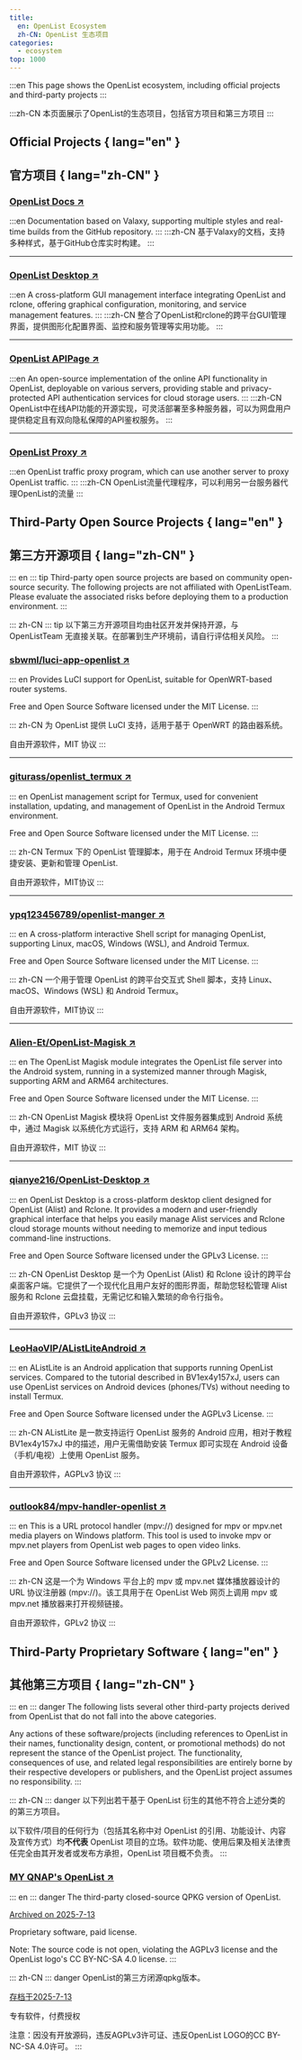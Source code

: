 ```yaml
---
title:
  en: OpenList Ecosystem
  zh-CN: OpenList 生态项目
categories:
  - ecosystem
top: 1000
---
```


:::en
This page shows the OpenList ecosystem, including official projects and third-party projects
:::

:::zh-CN
本页面展示了OpenList的生态项目，包括官方项目和第三方项目
:::

## Official Projects { lang="en" }

## 官方项目 { lang="zh-CN" }

### [OpenList Docs ↗](./ecosystem/offical_docs)

:::en
Documentation based on Valaxy, supporting multiple styles and real-time builds from the GitHub repository.
:::
:::zh-CN
基于Valaxy的文档，支持多种样式，基于GitHub仓库实时构建。
:::

---

### [OpenList Desktop ↗](./ecosystem/offical_desktop)

:::en
A cross-platform GUI management interface integrating OpenList and rclone, offering graphical configuration, monitoring, and service management features.
:::
:::zh-CN
整合了OpenList和rclone的跨平台GUI管理界面，提供图形化配置界面、监控和服务管理等实用功能。
:::

---

### [OpenList APIPage ↗](./ecosystem/offical_APIpage)

:::en
An open-source implementation of the online API functionality in OpenList, deployable on various servers, providing stable and privacy-protected API authentication services for cloud storage users.
:::
:::zh-CN
OpenList中在线API功能的开源实现，可灵活部署至多种服务器，可以为网盘用户提供稳定且有双向隐私保障的API鉴权服务。
:::

---

### [OpenList Proxy ↗](./ecosystem/offical_proxy)

:::en
OpenList traffic proxy program, which can use another server to proxy OpenList traffic.
:::
:::zh-CN
OpenList流量代理程序，可以利用另一台服务器代理OpenList的流量
:::

## Third-Party Open Source Projects { lang="en" }

## 第三方开源项目 { lang="zh-CN" }

::: en
::: tip
Third-party open source projects are based on community open-source security. The following projects are not affiliated with OpenListTeam. Please evaluate the associated risks before deploying them to a production environment.
:::

::: zh-CN
::: tip
以下第三方开源项目均由社区开发并保持开源，与 OpenListTeam 无直接关联。在部署到生产环境前，请自行评估相关风险。
:::

### [sbwml/luci-app-openlist ↗](https://github.com/sbwml/luci-app-openlist)

::: en
Provides LuCI support for OpenList, suitable for OpenWRT-based router systems.

Free and Open Source Software licensed under the MIT License.
:::

::: zh-CN
为 OpenList 提供 LuCI 支持，适用于基于 OpenWRT 的路由器系统。

自由开源软件，MIT 协议
:::

---

### [giturass/openlist_termux ↗](https://github.com/giturass/openlist_termux/)

::: en
OpenList management script for Termux, used for convenient installation, updating, and management of OpenList in the Android Termux environment.

Free and Open Source Software licensed under the MIT License.
:::

::: zh-CN
Termux 下的 OpenList 管理脚本，用于在 Android Termux 环境中便捷安装、更新和管理 OpenList.

自由开源软件，MIT协议
:::

---

### [ypq123456789/openlist-manger ↗](https://github.com/ypq123456789/openlist-manger)

::: en
A cross-platform interactive Shell script for managing OpenList, supporting Linux, macOS, Windows (WSL), and Android Termux.

Free and Open Source Software licensed under the MIT License.
:::

::: zh-CN
一个用于管理 OpenList 的跨平台交互式 Shell 脚本，支持 Linux、macOS、Windows (WSL) 和 Android Termux。

自由开源软件，MIT协议
:::

---

### [Alien-Et/OpenList-Magisk ↗](https://github.com/Alien-Et/OpenList-Magisk)

::: en
The OpenList Magisk module integrates the OpenList file server into the Android system, running in a systemized manner through Magisk, supporting ARM and ARM64 architectures.

Free and Open Source Software licensed under the MIT License.
:::

::: zh-CN
OpenList Magisk 模块将 OpenList 文件服务器集成到 Android 系统中，通过 Magisk 以系统化方式运行，支持 ARM 和 ARM64 架构。

自由开源软件，MIT 协议
:::

---

### [qianye216/OpenList-Desktop ↗](https://github.com/qianye216/OpenList-Desktop)

::: en
OpenList Desktop is a cross-platform desktop client designed for OpenList (Alist) and Rclone. It provides a modern and user-friendly graphical interface that helps you easily manage Alist services and Rclone cloud storage mounts without needing to memorize and input tedious command-line instructions.

Free and Open Source Software licensed under the GPLv3 License.
:::

::: zh-CN
OpenList Desktop 是一个为 OpenList (Alist) 和 Rclone 设计的跨平台桌面客户端。它提供了一个现代化且用户友好的图形界面，帮助您轻松管理 Alist 服务和 Rclone 云盘挂载，无需记忆和输入繁琐的命令行指令。

自由开源软件，GPLv3 协议
:::

---

### [LeoHaoVIP/AListLiteAndroid ↗](https://github.com/LeoHaoVIP/AListLiteAndroid)

::: en
AListLite is an Android application that supports running OpenList services. Compared to the tutorial described in BV1ex4y157xJ, users can use OpenList services on Android devices (phones/TVs) without needing to install Termux.

Free and Open Source Software licensed under the AGPLv3 License.
:::

::: zh-CN
AListLite 是一款支持运行 OpenList 服务的 Android 应用，相对于教程 BV1ex4y157xJ 中的描述，用户无需借助安装 Termux 即可实现在 Android 设备（手机/电视）上使用 OpenList 服务。

自由开源软件，AGPLv3 协议
:::

---

### [outlook84/mpv-handler-openlist ↗](https://github.com/outlook84/mpv-handler-openlist)

::: en
This is a URL protocol handler (mpv://) designed for mpv or mpv.net media players on Windows platform. This tool is used to invoke mpv or mpv.net players from OpenList web pages to open video links.

Free and Open Source Software licensed under the GPLv2 License.
:::

::: zh-CN
这是一个为 Windows 平台上的 mpv 或 mpv.net 媒体播放器设计的 URL 协议注册器 (mpv://)。该工具用于在 OpenList Web 网页上调用 mpv 或 mpv.net 播放器来打开视频链接。

自由开源软件，GPLv2 协议
:::

## Third-Party Proprietary Software { lang="en" }

## 其他第三方项目 { lang="zh-CN" }

::: en
::: danger
The following lists several other third-party projects derived from OpenList that do not fall into the above categories.

Any actions of these software/projects (including references to OpenList in their names, functionality design, content, or promotional methods) do not represent the stance of the OpenList project. The functionality, consequences of use, and related legal responsibilities are entirely borne by their respective developers or publishers, and the OpenList project assumes no responsibility.
:::

::: zh-CN
::: danger
以下列出若干基于 OpenList 衍生的其他不符合上述分类的的第三方项目。

以下软件/项目的任何行为（包括其名称中对 OpenList 的引用、功能设计、内容及宣传方式）均**不代表** OpenList 项目的立场。软件功能、使用后果及相关法律责任完全由其开发者或发布方承担，OpenList 项目概不负责。
:::

### [MY QNAP's OpenList ↗](https://www.myqnap.org/product/openlist/)
::: en
::: danger
The third-party closed-source QPKG version of OpenList.

[Archived on 2025-7-13](https://web.archive.org/web/20250713005135/https://www.myqnap.org/product/openlist/)

Proprietary software, paid license.

Note: The source code is not open, violating the AGPLv3 license and the OpenList logo's CC BY-NC-SA 4.0 license.
:::

::: zh-CN
::: danger
OpenList的第三方闭源qpkg版本。

[存档于2025-7-13](https://web.archive.org/web/20250713005135/https://www.myqnap.org/product/openlist/)

专有软件，付费授权

注意：因没有开放源码，违反AGPLv3许可证、违反OpenList LOGO的CC BY-NC-SA 4.0许可。
:::

